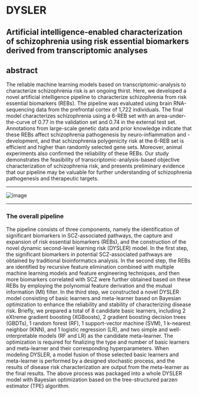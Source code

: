 # DYSLER
## Artificial intelligence-enabled characterization of schizophrenia using risk essential biomarkers derived from transcriptomic analyses
## abstract
The reliable machine learning models based on transcriptomic-analysis to characterize schizophrenia risk is an ongoing thirst. Here, we developed a novel artificial intelligence pipeline to characterize schizophrenia from risk essential biomarkers (REBs). The pipeline was evaluated using brain RNA-sequencing data from the prefrontal cortex of 1,722 individuals. The final model characterizes schizophrenia using a 6-REB set with an area-under-the-curve of 0.77 in the validation set and 0.74 in the external test set. Annotations from large-scale genetic data and prior knowledge indicate that these REBs affect schizophrenia pathogenesis by neuro-inflammation and -development, and that schizophrenia polygenicity risk at the 6-REB set is efficient and higher than randomly selected gene sets. Moreover, animal experiments also confirmed the reliability of these REBs. Our study demonstrates the feasibility of transcriptomic-analysis-based objective characterization of schizophrenia risk, and presents preliminary evidence that our pipeline may be valuable for further understanding of schizophrenia pathogenesis and therapeutic targets.
****
![image](https://github.com/shenxiaochenn/DYSLER/blob/master/fig1.png)
****
### The overall pipeline
The pipeline consists of three components, namely the identification of significant biomarkers in SCZ-associated pathways, the capture and expansion of risk essential biomarkers (REBs), and the construction of the novel dynamic second-level learning risk (DYSLER) model. In the first step, the significant biomarkers in potential SCZ-associated pathways are obtained by traditional bioinformatics analysis. In the second step, the REBs are identified by recursive feature elimination combined with multiple machine learning models and feature engineering techniques, and then more biomarkers correlated with SCZ were further obtained based on these REBs by employing the polynomial feature derivation and the mutual information (MI) filter. In the third step, we constructed a novel DYSLER model consisting of basic learners and meta-learner based on Bayesian optimization to enhance the reliability and stability of characterizing disease risk. Briefly, we prepared a total of 8 candidate basic learners, including 2 eXtreme gradient boosting (XGBoosts), 2 gradient boosting decision trees (GBDTs), 1 random forest (RF), 1 support-vector machine (SVM), 1 k-nearest neighbor (KNN), and 1 logistic regression (LR), and two simple and well-interpretable models (RF and LR) as the candidate meta-learner. The optimization is required for finalizing the type and number of basic learners and meta-learner and their corresponding hyperparameters. When modeling DYSLER, a model fusion of those selected basic learners and meta-learner is performed by a designed stochastic process, and the results of disease risk characterization are output from the meta-learner as the final results. The above process was packaged into a whole DYSLER model with Bayesian optimization based on the tree-structured parzen estimator (TPE) algorithm.
